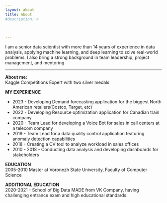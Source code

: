 ```yaml
---
layout: about
title: About
#description: > 
  
  

---
```


<!--author-->

I am a senior data scientist with more than 14 years of experience 
in data analysis, applying machine learning, and deep learning to solve real-world problems.
I also bring a strong background in team leadership, project management, and mentoring.

---
**About me:**     
Kaggle Competitions Expert with two silver medals  
    
**MY EXPERIENCE**  
- 2023 - Developing Demand forecasting application for the biggest North American retailers(Costco, Target, etc)
- 2022 - Developing Resource optimization application for Canadian train company
- 2020 - Team Lead for developing a Voice Bot for sales in call centers at a telecom company
- 2019 - Team Lead for a data quality control application featuring anomaly detection capabilities  
- 2018 - Creating a CV tool to analyze workload in sales offices
- 2010 - 2018 - Conducting data analysis and developing dashboards for stakeholders

**EDUCATION**  
2005-2010 Master at Voronezh State University, Faculty of Computer Science


**ADDITIONAL EDUCATION**   
2020-2021 - School of Big Data MADE from VK Company, having challenging entrance exam and high educational standards.